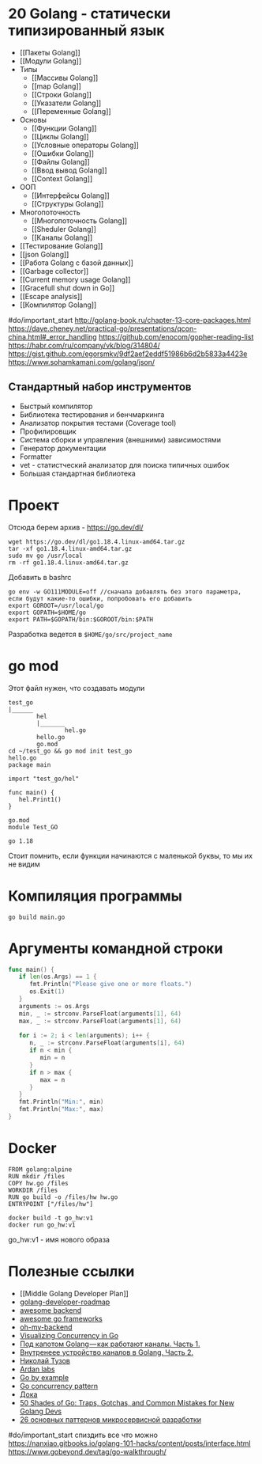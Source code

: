 # 20 Golang - статически типизированный язык
* [[Пакеты Golang]]
* [[Модули Golang]]
* Типы
	* [[Массивы Golang]]
	* [[map Golang]]
	* [[Строки Golang]]
	* [[Указатели Golang]]
	* [[Переменные Golang]]
* Основы
	* [[Функции Golang]]
	* [[Циклы Golang]]
	* [[Условные операторы Golang]]
	* [[Ошибки Golang]]
	* [[Файлы Golang]]
	* [[Ввод вывод Golang]]
	* [[Context Golang]]
* ООП
	* [[Интерфейсы Golang]]
	* [[Структуры Golang]]
* Многопоточность
	* [[Многопоточность Golang]]
	* [[Sheduler Golang]]
	* [[Каналы Golang]]
* [[Тестирование Golang]]
* [[json Golang]]
* [[Работа Golang с базой данных]]
* [[Garbage collector]]
* [[Current memory usage Golang]]
* [[Gracefull shut down in Go]]
* [[Escape analysis]]
* [[Компилятор Golang]]

#do/important_start 
http://golang-book.ru/chapter-13-core-packages.html
https://dave.cheney.net/practical-go/presentations/qcon-china.html#_error_handling
https://github.com/enocom/gopher-reading-list
https://habr.com/ru/company/vk/blog/314804/
https://gist.github.com/egorsmkv/9df2aef2eddf51986b6d2b5833a4423e
https://www.sohamkamani.com/golang/json/

## Стандартный набор инструментов
-   Быстрый компилятор
-   Библиотека тестирования и бенчмаркинга
-   Анализатор покрытия тестами (Coverage tool)
-   Профилировщик
-   Система сборки и управления (внешними) зависимостями
-   Генератор документации
-   Formatter
-   vet - статистческий анализатор для поиска типичных ошибок
-   Большая стандартная библиотека



# Проект
Отсюда берем архив - https://go.dev/dl/
```
wget https://go.dev/dl/go1.18.4.linux-amd64.tar.gz
tar -xf go1.18.4.linux-amd64.tar.gz
sudo mv go /usr/local
rm -rf go1.18.4.linux-amd64.tar.gz
```

Добавить в bashrc
```
go env -w GO111MODULE=off //сначала добавлять без этого параметра, если будут какие-то ошибки, попробовать его добавить
export GOROOT=/usr/local/go
export GOPATH=$HOME/go
export PATH=$GOPATH/bin:$GOROOT/bin:$PATH
```

Разработка ведется в `$HOME/go/src/project_name`

# go mod
Этот файл нужен, что создавать модули

```
test_go
|______
		hel
		|_______
				hel.go
		hello.go
		go.mod
cd ~/test_go && go mod init test_go
hello.go
package main  
  
import "test_go/hel"  
  
func main() {  
   hel.Print1()  
}

go.mod
module Test_GO  
  
go 1.18
```

Стоит помнить, если функции начинаются с маленькой буквы, то мы их не видим

# Компиляция программы
```
go build main.go
```

# Аргументы командной строки
```go
func main() {  
   if len(os.Args) == 1 {  
      fmt.Println("Please give one or more floats.")  
      os.Exit(1)  
   }  
   arguments := os.Args  
   min, _ := strconv.ParseFloat(arguments[1], 64)  
   max, _ := strconv.ParseFloat(arguments[1], 64)  
  
   for i := 2; i < len(arguments); i++ {  
      n, _ := strconv.ParseFloat(arguments[i], 64)  
      if n < min {  
         min = n  
      }  
      if n > max {  
         max = n  
      }  
   }  
   fmt.Println("Min:", min)  
   fmt.Println("Max:", max)  
}
```

# Docker
```
FROM golang:alpine
RUN mkdir /files
COPY hw.go /files
WORKDIR /files
RUN go build -o /files/hw hw.go
ENTRYPOINT ["/files/hw"]
```

```
docker build -t go_hw:v1
docker run go_hw:v1
```
go_hw:v1 - имя нового образа

# Полезные ссылки
* [[Middle Golang Developer Plan]]
* [golang-developer-roadmap](https://github.com/Alikhll/golang-developer-roadmap)
* [awesome backend](https://github.com/zhashkevych/awesome-backend)
* [awesome go frameworks](https://github.com/avelino/awesome-go)
* [oh-my-backend](https://github.com/bzick/oh-my-backend#oh-my-backend)
* [Visualizing Concurrency in Go](https://divan.dev/posts/go_concurrency_visualize/)
* [Под капотом Golang — как работают каналы. Часть 1.](https://medium.com/@victor_nerd/%D0%BF%D0%BE%D0%B4-%D0%BA%D0%B0%D0%BF%D0%BE%D1%82%D0%BE%D0%BC-golang-%D0%BA%D0%B0%D0%BA-%D1%80%D0%B0%D0%B1%D0%BE%D1%82%D0%B0%D1%8E%D1%82-%D0%BA%D0%B0%D0%BD%D0%B0%D0%BB%D1%8B-%D1%87%D0%B0%D1%81%D1%82%D1%8C-1-e1da9e3e104d)
* [Внутренеее устройство каналов в Golang. Часть 2.](https://medium.com/@victor_nerd/golang-channel-internal-part2-b4e37ad9a118)
* [Николай Тузов](https://www.youtube.com/c/НиколайТузов/videos)
* [Ardan labs](https://www.ardanlabs.com/training/ultimate-go/)
* [Go by example](https://gobyexample.com)
* [Go concurrency pattern](https://github.com/lotusirous/go-concurrency-patterns)
* [Дока](https://doka.guide)
* [50 Shades of Go: Traps, Gotchas, and Common Mistakes for New Golang Devs](http://devs.cloudimmunity.com/gotchas-and-common-mistakes-in-go-golang/)
* [26 основных паттернов микросервисной разработки](https://mcs.mail.ru/blog/26-osnovnyh-patternov-mikroservisnoj-razrabotki)

#do/important_start  спиздить все что можно https://nanxiao.gitbooks.io/golang-101-hacks/content/posts/interface.html
https://www.gobeyond.dev/tag/go-walkthrough/